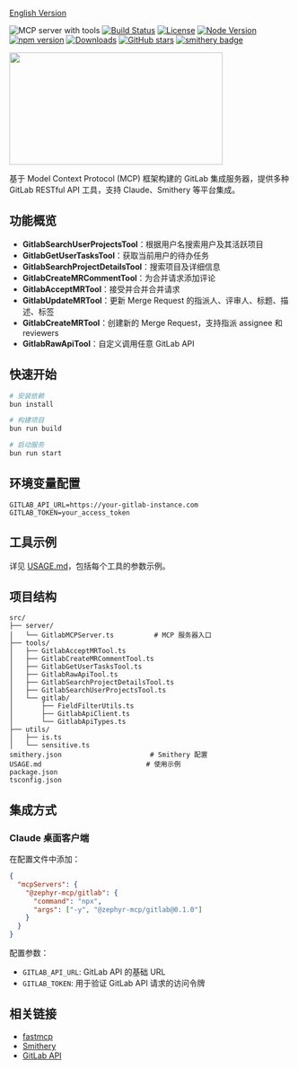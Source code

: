 [English Version](./README.en.md)

![](https://badge.mcpx.dev?type=server&features=tools 'MCP server with tools') [![Build Status](https://github.com/ZephyrDeng/mcp-server-gitlab/actions/workflows/ci.yml/badge.svg)](https://github.com/ZephyrDeng/mcp-server-gitlab/actions) [![License](https://img.shields.io/badge/license-MIT-blue)](./LICENSE) [![Node Version](https://img.shields.io/node/v/@zephyr-mcp/gitlab)](https://nodejs.org) [![npm version](https://img.shields.io/npm/v/@zephyr-mcp/gitlab)](https://npmjs.com/package/@zephyr-mcp/gitlab) [![Downloads](https://img.shields.io/npm/dm/@zephyr-mcp/gitlab)](https://npmjs.com/package/@zephyr-mcp/gitlab) [![GitHub stars](https://img.shields.io/github/stars/ZephyrDeng/mcp-server-gitlab)](https://github.com/ZephyrDeng/mcp-server-gitlab/stargazers) [![smithery badge](https://smithery.ai/badge/@ZephyrDeng/mcp-server-gitlab)](https://smithery.ai/server/@ZephyrDeng/mcp-server-gitlab)


<a href="https://glama.ai/mcp/servers/@ZephyrDeng/mcp-server-gitlab">
  <img width="380" height="200" src="https://glama.ai/mcp/servers/@ZephyrDeng/mcp-server-gitlab/badge" />
</a>

基于 Model Context Protocol (MCP) 框架构建的 GitLab 集成服务器，提供多种 GitLab RESTful API 工具，支持 Claude、Smithery 等平台集成。

## 功能概览

- **GitlabSearchUserProjectsTool**：根据用户名搜索用户及其活跃项目
- **GitlabGetUserTasksTool**：获取当前用户的待办任务
- **GitlabSearchProjectDetailsTool**：搜索项目及详细信息
- **GitlabCreateMRCommentTool**：为合并请求添加评论
- **GitlabAcceptMRTool**：接受并合并合并请求
- **GitlabUpdateMRTool**：更新 Merge Request 的指派人、评审人、标题、描述、标签
- **GitlabCreateMRTool**：创建新的 Merge Request，支持指派 assignee 和 reviewers
- **GitlabRawApiTool**：自定义调用任意 GitLab API

## 快速开始

```bash
# 安装依赖
bun install

# 构建项目
bun run build

# 启动服务
bun run start
```

## 环境变量配置

```env
GITLAB_API_URL=https://your-gitlab-instance.com
GITLAB_TOKEN=your_access_token
```

## 工具示例

详见 [USAGE.md](./USAGE.md)，包括每个工具的参数示例。

## 项目结构

```
src/
├── server/
│   └── GitlabMCPServer.ts          # MCP 服务器入口
├── tools/
│   ├── GitlabAcceptMRTool.ts
│   ├── GitlabCreateMRCommentTool.ts
│   ├── GitlabGetUserTasksTool.ts
│   ├── GitlabRawApiTool.ts
│   ├── GitlabSearchProjectDetailsTool.ts
│   ├── GitlabSearchUserProjectsTool.ts
│   └── gitlab/
│       ├── FieldFilterUtils.ts
│       ├── GitlabApiClient.ts
│       └── GitlabApiTypes.ts
├── utils/
│   ├── is.ts
│   └── sensitive.ts
smithery.json                      # Smithery 配置
USAGE.md                          # 使用示例
package.json
tsconfig.json
```

## 集成方式

### Claude 桌面客户端

在配置文件中添加：

```json
{
  "mcpServers": {
    "@zephyr-mcp/gitlab": {
      "command": "npx",
      "args": ["-y", "@zephyr-mcp/gitlab@0.1.0"]
    }
  }
}
```

配置参数：
- `GITLAB_API_URL`: GitLab API 的基础 URL
- `GITLAB_TOKEN`: 用于验证 GitLab API 请求的访问令牌

## 相关链接

- [fastmcp](https://github.com/punkpeye/fastmcp)
- [Smithery](https://smithery.ai/docs)
- [GitLab API](https://docs.gitlab.com/ee/api/rest/)
